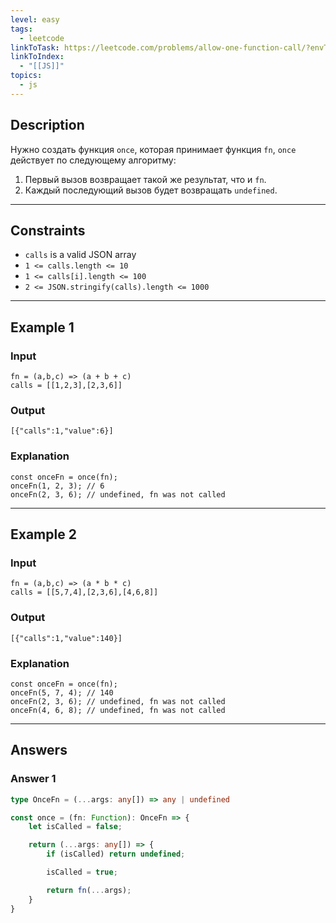 ```yaml
---
level: easy
tags:
  - leetcode
linkToTask: https://leetcode.com/problems/allow-one-function-call/?envType=study-plan-v2&envId=30-days-of-javascript
linkToIndex:
  - "[[JS]]"
topics:
  - js
---
```

## Description

Нужно создать функция `once`, которая принимает функция `fn`, `once` действует по следующему алгоритму:
1. Первый вызов возвращает такой же результат, что и `fn`.
2. Каждый последующий вызов будет возвращать `undefined`.

---
## Constraints

- `calls` is a valid JSON array
- `1 <= calls.length <= 10`
- `1 <= calls[i].length <= 100`
- `2 <= JSON.stringify(calls).length <= 1000`

---
## Example 1

### Input

```
fn = (a,b,c) => (a + b + c)
calls = [[1,2,3],[2,3,6]]
```
### Output

```
[{"calls":1,"value":6}]
```
### Explanation

```
const onceFn = once(fn);
onceFn(1, 2, 3); // 6
onceFn(2, 3, 6); // undefined, fn was not called
```

---
## Example 2

### Input

```
fn = (a,b,c) => (a * b * c)
calls = [[5,7,4],[2,3,6],[4,6,8]]
```
### Output

```
[{"calls":1,"value":140}]
```
### Explanation

```
const onceFn = once(fn);
onceFn(5, 7, 4); // 140
onceFn(2, 3, 6); // undefined, fn was not called
onceFn(4, 6, 8); // undefined, fn was not called
```

---
## Answers

### Answer 1

```typescript
type OnceFn = (...args: any[]) => any | undefined

const once = (fn: Function): OnceFn => {
    let isCalled = false;

    return (...args: any[]) => {
        if (isCalled) return undefined;

        isCalled = true;

        return fn(...args);
    }
}

```